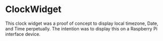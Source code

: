 # ClockWidget

This clock widget was a proof of concept to display local timezone, Date, and Time perpetually.
The intention was to display this on a Raspberry Pi interface device.